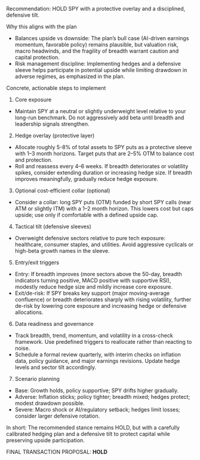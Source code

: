 Recommendation: HOLD SPY with a protective overlay and a disciplined, defensive tilt.

Why this aligns with the plan
- Balances upside vs downside: The plan’s bull case (AI-driven earnings momentum, favorable policy) remains plausible, but valuation risk, macro headwinds, and the fragility of breadth warrant caution and capital protection.
- Risk management discipline: Implementing hedges and a defensive sleeve helps participate in potential upside while limiting drawdown in adverse regimes, as emphasized in the plan.

Concrete, actionable steps to implement
1) Core exposure
- Maintain SPY at a neutral or slightly underweight level relative to your long-run benchmark. Do not aggressively add beta until breadth and leadership signals strengthen.

2) Hedge overlay (protective layer)
- Allocate roughly 5-8% of total assets to SPY puts as a protective sleeve with 1–3 month horizons. Target puts that are 2–5% OTM to balance cost and protection.
- Roll and reassess every 4–6 weeks. If breadth deteriorates or volatility spikes, consider extending duration or increasing hedge size. If breadth improves meaningfully, gradually reduce hedge exposure.

3) Optional cost-efficient collar (optional)
- Consider a collar: long SPY puts (OTM) funded by short SPY calls (near ATM or slightly ITM) with a 1–2 month horizon. This lowers cost but caps upside; use only if comfortable with a defined upside cap.

4) Tactical tilt (defensive sleeves)
- Overweight defensive sectors relative to pure tech exposure: healthcare, consumer staples, and utilities. Avoid aggressive cyclicals or high-beta growth names in the sleeve.

5) Entry/exit triggers
- Entry: If breadth improves (more sectors above the 50-day, breadth indicators turning positive, MACD positive with supportive RSI), modestly reduce hedge size and mildly increase core exposure.
- Exit/de-risk: If SPY breaks key support (major moving-average confluence) or breadth deteriorates sharply with rising volatility, further de-risk by lowering core exposure and increasing hedge or defensive allocations.

6) Data readiness and governance
- Track breadth, trend, momentum, and volatility in a cross-check framework. Use predefined triggers to reallocate rather than reacting to noise.
- Schedule a formal review quarterly, with interim checks on inflation data, policy guidance, and major earnings revisions. Update hedge levels and sector tilt accordingly.

7) Scenario planning
- Base: Growth holds, policy supportive; SPY drifts higher gradually.
- Adverse: Inflation sticks; policy tighter; breadth mixed; hedges protect; modest drawdown possible.
- Severe: Macro shock or AI/regulatory setback; hedges limit losses; consider larger defensive rotation.

In short: The recommended stance remains HOLD, but with a carefully calibrated hedging plan and a defensive tilt to protect capital while preserving upside participation.

FINAL TRANSACTION PROPOSAL: **HOLD**